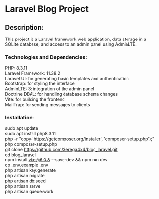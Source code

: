 # Laravel Blog Project

## Description:
This project is a Laravel framework web application, data storage in a SQLite database, and access to an admin panel using AdminLTE.

### Technologies and Dependencies:
PHP: 8.3.11  
Laravel Framework: 11.38.2  
Laravel UI: for generating basic templates and authentication  
Bootstrap: for styling the interface  
AdminLTE: 3: integration of the admin panel  
Doctrine DBAL: for handling database schema changes  
Vite: for building the frontend  
MailTrap: for sending messages to clients  

### Installation:
sudo apt update  
sudo apt install php8.3.11  
php -r "copy('https://getcomposer.org/installer', 'composer-setup.php');"  
php composer-setup.php  
git clone https://github.com/Serega4x4/blog_laravel.git  
cd blog_laravel  
npm install vite@6.0.8 --save-dev && npm run dev  
cp .env.example .env  
php artisan key:generate  
php artisan migrate  
php artisan db:seed  
php artisan serve  
php artisan queue:work  
